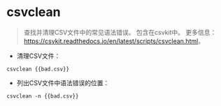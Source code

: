 # csvclean

> 查找并清理CSV文件中的常见语法错误。
> 包含在csvkit中。
> 更多信息：<https://csvkit.readthedocs.io/en/latest/scripts/csvclean.html>。

- 清理CSV文件：

`csvclean {{bad.csv}}`

- 列出CSV文件中语法错误的位置：

`csvclean -n {{bad.csv}}`